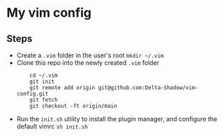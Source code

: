# My vim config

## Steps
* Create a `.vim` folder in the user's root
	```mkdir ~/.vim```
* Clone this repo into the newly created `.vim` folder
	```
		cd ~/.vim
		git init
		git remote add origin git@github.com:Delta-Shadow/vim-config.git
		git fetch
		git checkout -ft origin/main 
	```
* Run the `init.sh` utility to install the plugin manager, and configure the default vimrc
	```sh init.sh```
